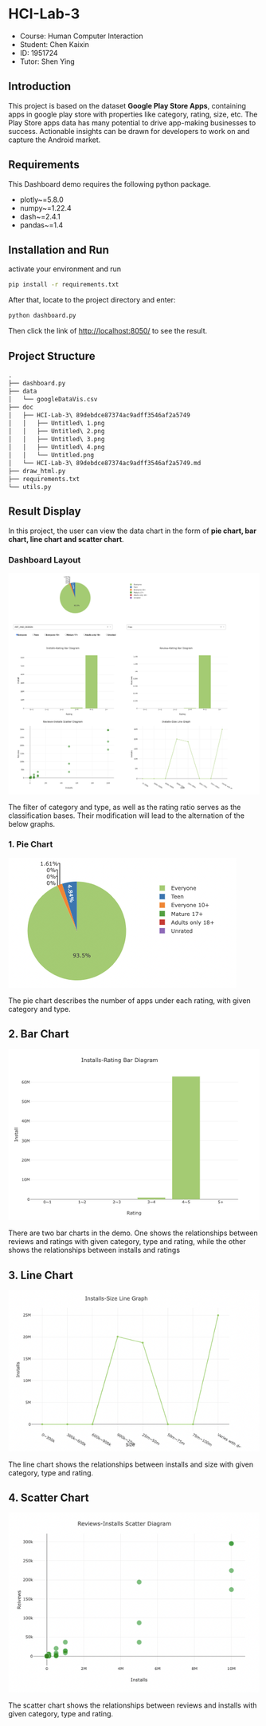 # HCI-Lab-3

- Course: Human Computer Interaction
- Student: Chen Kaixin
- ID: 1951724
- Tutor: Shen Ying

## Introduction

This project is based on the dataset **Google Play Store Apps**, containing apps in google play store with properties like category, rating, size, etc. The Play Store apps data has many potential to drive app-making businesses to success. Actionable insights can be drawn for developers to work on and capture the Android market.

## Requirements

This Dashboard demo requires the following python package. 

- plotly~=5.8.0
- numpy~=1.22.4
- dash~=2.4.1
- pandas~=1.4

## Installation and Run

activate your environment and run

```bash
pip install -r requirements.txt
```

After that, locate to the project directory and enter:

```bash
python dashboard.py
```

Then click the link of [http://localhost:8050/](http://localhost:8050/) to see the result.



## Project Structure

```shell
.
├── dashboard.py
├── data
│   └── googleDataVis.csv
├── doc
│   ├── HCI-Lab-3\ 89debdce87374ac9adff3546af2a5749
│   │   ├── Untitled\ 1.png
│   │   ├── Untitled\ 2.png
│   │   ├── Untitled\ 3.png
│   │   ├── Untitled\ 4.png
│   │   └── Untitled.png
│   └── HCI-Lab-3\ 89debdce87374ac9adff3546af2a5749.md
├── draw_html.py
├── requirements.txt
└── utils.py
```



## Result Display

In this project, the user can view the data chart in the form of **pie chart, bar chart, line chart and scatter chart**. 



### Dashboard Layout

![Untitled](HCI-Lab-3%2089debdce87374ac9adff3546af2a5749/Untitled.png)

The filter of category and type, as well as the rating ratio serves as the classification bases. Their modification will lead to the  alternation of the below graphs.

### 1. Pie Chart

![Untitled](HCI-Lab-3%2089debdce87374ac9adff3546af2a5749/Untitled%201.png)

The pie chart describes the number of apps under each rating, with given category and type.

## 2. Bar Chart

![Untitled](HCI-Lab-3%2089debdce87374ac9adff3546af2a5749/Untitled%202.png)

There are two bar charts in the demo. One shows the relationships between reviews and ratings with given category, type and rating, while the other shows the relationships between installs and ratings 

## 3. Line Chart

![Untitled](HCI-Lab-3%2089debdce87374ac9adff3546af2a5749/Untitled%203.png)

The line chart shows the relationships between installs and size with given category, type and rating.

## 4. Scatter Chart

![Untitled](HCI-Lab-3%2089debdce87374ac9adff3546af2a5749/Untitled%204.png)

The scatter chart shows the relationships between reviews and installs with given category, type and rating.